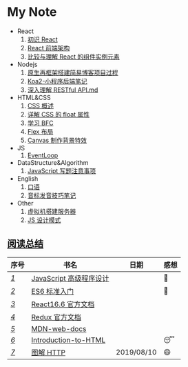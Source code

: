 # My Note

- React
  1. [初识 React](./React/01.初识React.md)
  2. [React 前端架构](./React/02.React前端架构.md)
  3. [比较与理解 React 的组件实例元素](./React/03.比较与理解React的组件实例元素.md)
- Nodejs
  1. [原生再框架搭建简易博客项目过程](./Nodejs/01.原生再框架搭建简易博客项目过程.md)
  2. [Koa2-小程序后端笔记](./Nodejs/02.Koa2-小程序后端笔记.md)
  3.  [深入理解 RESTful API.md](Node\深入理解%20RESTful%20API.md) 
- HTML&CSS
  1. [CSS 概述](./HTML&CSS&JS/01.CSS概述.md)
  2. [详解 CSS 的 float 属性](./HTML&CSS&JS/02.详解CSS的float属性.md)
  3. [学习 BFC](./HTML&CSS&JS/03.学习BFC.md)
  4. [Flex 布局](./HTML&CSS&JS/04.Flex布局.md)
  5. [Canvas 制作背景特效](./HTML&CSS&JS/05.Canvas制作背景特效.md)
- JS
  1. [EventLoop](./JS/01.EventLoop.md)
- DataStructure&Algorithm
  1. [JavaScript 写题注意事项](./DataStructure&Algorithm/01.JavaScript写题注意事项.md)
- English
  1. [口语](./English/01.口语.md)
  2. [音标发音技巧笔记](./English/02.音标发音技巧笔记.md)
- Other
  1. [虚拟机搭建服务器](./Other/01.虚拟机搭建服务器.md)
  2. [JS 设计模式](./Other/02.JS设计模式.md)

## [阅读总结](https://github.com/KiyonamiYu/After-Reading)

| 序号                                      | 书名                                                                                                                                                           | 日期       | 感想       |
| ----------------------------------------- | -------------------------------------------------------------------------------------------------------------------------------------------------------------- | ---------- | ---------- |
| _[1](./JavaScript高级程序设计/README.md)_ | [JavaScript 高级程序设计](https://github.com/KiyonamiYu/After-Reading/blob/master/JavaScript%E9%AB%98%E7%BA%A7%E7%A8%8B%E5%BA%8F%E8%AE%BE%E8%AE%A1/Content.md) |            | :star2:    |
| _[2](./ES6标准入门/README.md)_            | [ES6 标准入门](https://github.com/KiyonamiYu/After-Reading/blob/master/ES6标准入门/Content.md)                                                                 |            | :star2:    |
| _[3](./React16.6官方文档/README.md)_      | [React16.6 官方文档](https://github.com/KiyonamiYu/After-Reading/blob/master/React16.6官方文档/Content.md)                                                     |            |            |
| _[4](./Redux官方文档/README.md)_          | [Redux 官方文档](https://github.com/KiyonamiYu/After-Reading/blob/master/Redux官方文档/Content.md)                                                             |            |            |
| _[5](./MDN-web-docs/README.md)_           | [MDN-web-docs](https://github.com/KiyonamiYu/After-Reading/blob/master/MDN-web-docs/Content.md)                                                                |            |            |
| _[6](./Introduction-to-HTML/README.md)_   | [Introduction-to-HTML](https://github.com/KiyonamiYu/After-Reading/blob/master/Introduction-to-HTML/Content.md)                                                |            | :sleeping: |
| _[7](./图解HTTP/README.md)_               | [图解 HTTP](https://github.com/KiyonamiYu/After-Reading/blob/master/图解HTTP/Content.md)                                                                       | 2019/08/10 | :smile:    |

